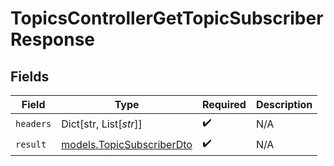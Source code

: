 # TopicsControllerGetTopicSubscriberResponse


## Fields

| Field                                                        | Type                                                         | Required                                                     | Description                                                  |
| ------------------------------------------------------------ | ------------------------------------------------------------ | ------------------------------------------------------------ | ------------------------------------------------------------ |
| `headers`                                                    | Dict[str, List[*str*]]                                       | :heavy_check_mark:                                           | N/A                                                          |
| `result`                                                     | [models.TopicSubscriberDto](../models/topicsubscriberdto.md) | :heavy_check_mark:                                           | N/A                                                          |